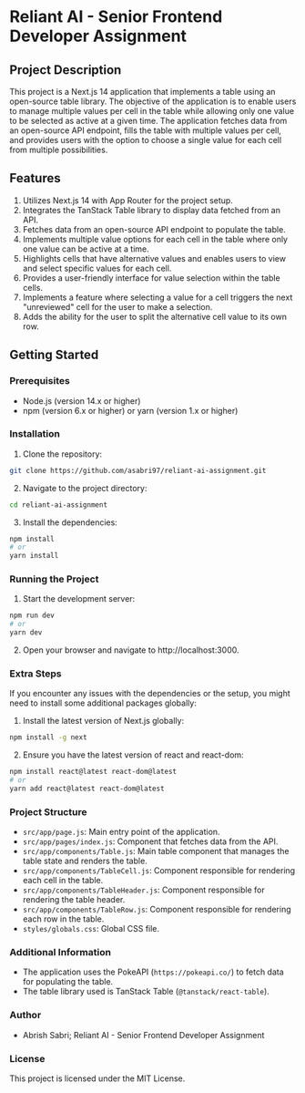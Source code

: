 # Reliant AI - Senior Frontend Developer Assignment

## Project Description

This project is a Next.js 14 application that implements a table using an open-source table library. The objective of the application is to enable users to manage multiple values per cell in the table while allowing only one value to be selected as active at a given time. The application fetches data from an open-source API endpoint, fills the table with multiple values per cell, and provides users with the option to choose a single value for each cell from multiple possibilities.

## Features

1. Utilizes Next.js 14 with App Router for the project setup.
2. Integrates the TanStack Table library to display data fetched from an API.
3. Fetches data from an open-source API endpoint to populate the table.
4. Implements multiple value options for each cell in the table where only one value can be active at a time.
5. Highlights cells that have alternative values and enables users to view and select specific values for each cell.
6. Provides a user-friendly interface for value selection within the table cells.
7. Implements a feature where selecting a value for a cell triggers the next "unreviewed" cell for the user to make a selection.
8. Adds the ability for the user to split the alternative cell value to its own row.

## Getting Started

### Prerequisites

- Node.js (version 14.x or higher)
- npm (version 6.x or higher) or yarn (version 1.x or higher)

### Installation

1. Clone the repository:

```bash
git clone https://github.com/asabri97/reliant-ai-assignment.git
```

2. Navigate to the project directory:

```bash
cd reliant-ai-assignment
```

3. Install the dependencies:

```bash
npm install
# or
yarn install
```

### Running the Project

1. Start the development server:

```bash
npm run dev
# or
yarn dev
```

2. Open your browser and navigate to http://localhost:3000.

### Extra Steps

If you encounter any issues with the dependencies or the setup, you might need to install some additional packages globally:

1. Install the latest version of Next.js globally:

```bash
npm install -g next
```

2. Ensure you have the latest version of react and react-dom:

```bash
npm install react@latest react-dom@latest
# or
yarn add react@latest react-dom@latest
```

### Project Structure

- `src/app/page.js`: Main entry point of the application.
- `src/app/pages/index.js`: Component that fetches data from the API.
- `src/app/components/Table.js`: Main table component that manages the table state and renders the table.
- `src/app/components/TableCell.js`: Component responsible for rendering each cell in the table.
- `src/app/components/TableHeader.js`: Component responsible for rendering the table header.
- `src/app/components/TableRow.js`: Component responsible for rendering each row in the table.
- `styles/globals.css`: Global CSS file.

### Additional Information

- The application uses the PokeAPI (`https://pokeapi.co/`) to fetch data for populating the table.
- The table library used is TanStack Table (`@tanstack/react-table`).

### Author

- Abrish Sabri; Reliant AI - Senior Frontend Developer Assignment

### License

This project is licensed under the MIT License.